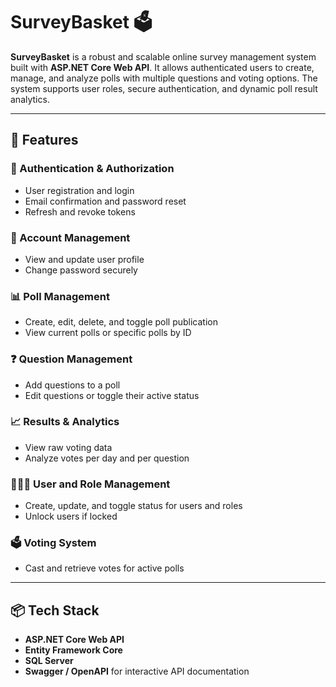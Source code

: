 # SurveyBasket 🗳️

**SurveyBasket** is a robust and scalable online survey management system built with **ASP.NET Core Web API**. It allows authenticated users to create, manage, and analyze polls with multiple questions and voting options. The system supports user roles, secure authentication, and dynamic poll result analytics.

---

## 🚀 Features

### 🔐 Authentication & Authorization
- User registration and login
- Email confirmation and password reset
- Refresh and revoke tokens

### 👤 Account Management
- View and update user profile
- Change password securely

### 📊 Poll Management
- Create, edit, delete, and toggle poll publication
- View current polls or specific polls by ID

### ❓ Question Management
- Add questions to a poll
- Edit questions or toggle their active status

### 📈 Results & Analytics
- View raw voting data
- Analyze votes per day and per question

### 🧑‍🤝‍🧑 User and Role Management
- Create, update, and toggle status for users and roles
- Unlock users if locked
  
### 🗳️ Voting System
- Cast and retrieve votes for active polls

---

## 📦 Tech Stack

- **ASP.NET Core Web API**
- **Entity Framework Core**
- **SQL Server**
- **Swagger / OpenAPI** for interactive API documentation
